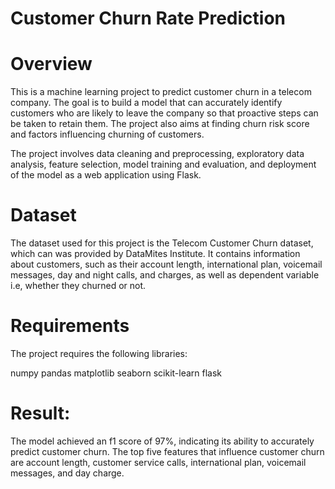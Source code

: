 # Customer Churn Rate Prediction
# Overview
This is a machine learning project to predict customer churn in a telecom company. The goal is to build a model that can accurately identify customers who are likely to leave the company so that proactive steps can be taken to retain them. The project also aims at finding churn risk score and factors influencing churning of customers.

The project involves data cleaning and preprocessing, exploratory data analysis, feature selection, model training and evaluation, and deployment of the model as a web application using Flask.
# Dataset
The dataset used for this project is the Telecom Customer Churn dataset, which can was provided by DataMites Institute. It contains information about customers, such as their account length, international plan, voicemail messages, day and night calls, and charges, as well as dependent variable i.e, whether they churned or not.

# Requirements
The project requires the following libraries:

numpy
pandas
matplotlib
seaborn
scikit-learn
flask

# Result:
The model achieved an f1 score of 97%, indicating its ability to accurately predict customer churn. The top five features that influence customer churn are account length, customer service calls, international plan, voicemail messages, and day charge.
